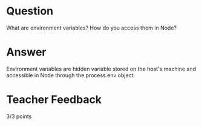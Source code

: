 <!-- @format -->

# Question

What are environment variables? How do you access them in Node?

# Answer

Environment variables are hidden variable stored on the host's machine and accessible in Node through the process.env object.

# Teacher Feedback

3/3 points
